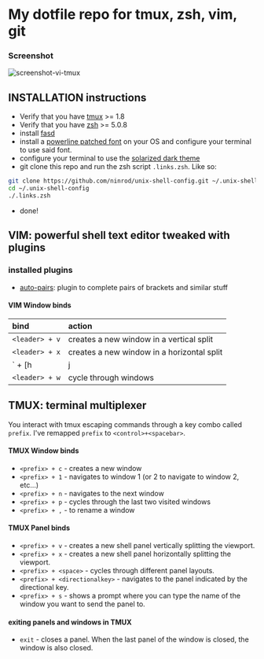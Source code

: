 # My dotfile repo for __tmux, zsh, vim, git__

### Screenshot
![screenshot-vi-tmux](https://raw.githubusercontent.com/ninrod/unix-shell-config/misc/images/screenshot.png)

## INSTALLATION instructions

* Verify that you have [tmux][tmux_link] >= 1.8
* Verify that you have [zsh][zsh_link] >= 5.0.8
* install [fasd][fasd_link]
* install a [powerline patched font][powerline_fonts] on your OS and configure your terminal to use said font.
* configure your terminal to use the [solarized dark theme][solarized_link]
* git clone this repo and run the zsh script `.links.zsh`. Like so:

```sh
git clone https://github.com/ninrod/unix-shell-config.git ~/.unix-shell-config
cd ~/.unix-shell-config
./.links.zsh
```
* done!

## VIM: powerful shell text editor tweaked with plugins

### installed plugins
* [auto-pairs][auto-pairs_link]: plugin to complete pairs of brackets and similar stuff

#### VIM Window binds

bind                   | action
:-------------         | :-------------
`<leader> + v`         | creates a new window in a vertical split
`<leader> + x`         | creates a new window in a horizontal split
`<leader> + [h|j|k|l]` | navigates through open windows
`<leader> + w`         | cycle through windows

## TMUX: terminal multiplexer

You interact with tmux escaping commands through a key combo called `prefix`. I've remapped `prefix` to `<control>+<spacebar>`.

#### TMUX Window binds

 * `<prefix> + c` - creates a new window
 * `<prefix> + 1` - navigates to window 1 (or 2 to navigate to window 2, etc...)
 * `<prefix> + n` - navigates to the next window
 * `<prefix> + p` - cycles through the last two visited windows
 * `<prefix> + ,` - to rename a window

#### TMUX Panel binds

 * `<prefix> + v` - creates a new shell panel vertically splitting the viewport.
 * `<prefix> + x` - creates a new shell panel horizontally splitting the viewport.
 * `<prefix> + <space>` - cycles through different panel layouts.
 * `<prefix> + <directionalkey>` - navigates to the panel indicated by the directional key.
 * `<prefix> + s` - shows a prompt where you can type the name of the window you want to send the panel to.

#### exiting panels and windows in TMUX

 * `exit` - closes a panel. When the last panel of the window is closed, the window is also closed. 


[powerline_fonts]: <https://github.com/powerline/fonts.git> 
[fasd_link]: <https://github.com/clvv/fasd.git>
[tmux_link]: <https://github.com/tmux/tmux.git>
[zsh_link]: <https://github.com/zsh-users/zsh.git>
[solarized_link]: <https://github.com/altercation/solarized.git>

[auto-pairs_link]: <https://github.com/jiangmiao/auto-pairs.git>
